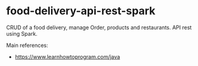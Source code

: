 # food-delivery-api-rest-spark
CRUD of a food delivery, manage Order, products and restaurants. API rest using Spark.

Main references:
- https://www.learnhowtoprogram.com/java
